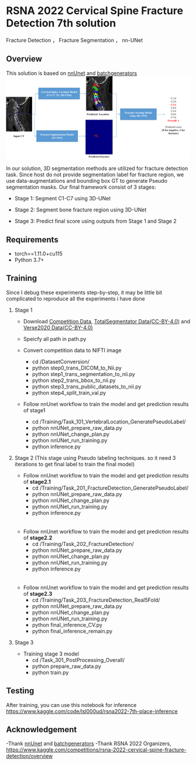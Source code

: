 # RSNA 2022 Cervical Spine Fracture Detection 7th solution
Fracture Detection ， Fracture Segmentation ， nn-UNet  

## Overview
This solution is based on [nnUnet](https://github.com/MIC-DKFZ/batchgenerators) and [batchgenerators](https://github.com/MIC-DKFZ/batchgenerators)
![image](https://github.com/LSL000UD/RSNA2022-7th-Place/blob/main/overview.png)

In our solution,  3D segmentation methods are utilized for fracture detection task. Since host do not provide segmentation label for fracture region, we use data-augmentations and bounding box GT to generate Pseudo segmentation masks. Our final framework consist of 3 stages:

- Stage 1: Segment C1-C7 using 3D-UNet

- Stage 2: Segment bone fracture region using 3D-UNet

- Stage 3: Predict final score using outputs from Stage 1 and Stage 2



## Requirements
- torch==1.11.0+cu115
- Python 3.7+


## Training

Since I debug these experiments step-by-step, it may be little bit complicated to reproduce all the experiments i have done

1. Stage 1
   	
	- Download [Competition Data](https://www.kaggle.com/competitions/rsna-2022-cervical-spine-fracture-detection/data), [TotalSegmentator Data(CC-BY-4.0)](https://zenodo.org/record/6802614#.Y2nkrHYzZPY) and [Verse2020 Data(CC-BY-4.0)](https://github.com/anjany/verse)
	- Speicfy all path in path.py
	- Convert competition data to NIFTI image
	   -  cd /DatasetConversion/
	   -  python step0_trans_DICOM_to_Nii.py
	   -  python step1_trans_segmentation_to_nii.py
	   -  python step2_trans_bbox_to_nii.py
	   -  python step3_trans_public_datasets_to_nii.py
	   -  python step4_split_train_val.py
	
	- Follow nnUnet workflow to train the model and get prediction results of stage1 
		- cd /Training/Task_101_VertebralLocation_GeneratePseudoLabel/
		- python nnUNet_prepare_raw_data.py
		- python nnUNet_change_plan.py
		- python nnUNet_run_training.py
		- python inference.py

2. Stage 2 
 (This stage using Pseudo labeling techniques. so it need 3 iterations to get final label to train the final model)
	- Follow nnUnet workflow to train the model and get prediction results of **stage2.1**
		- cd /Training/Task_201_FractureDetection_GeneratePseudoLabel/
		- python nnUNet_prepare_raw_data.py
		- python nnUNet_change_plan.py
		- python nnUNet_run_training.py
		- python inference.py
<br/><br/><br/>
	- Follow nnUnet workflow to train the model and get prediction results of **stage2.2**
		- cd /Training/Task_202_FractureDetection/
		- python nnUNet_prepare_raw_data.py
		- python nnUNet_change_plan.py
		- python nnUNet_run_training.py
		- python inference.py
<br/><br/><br/>
	- Follow nnUnet workflow to train the model and get prediction results of **stage2.3**
		- cd /Training/Task_203_FractureDetection_Real5Fold/
		- python nnUNet_prepare_raw_data.py
		- python nnUNet_change_plan.py
		- python nnUNet_run_training.py
		- python final_inference_CV.py
		- python final_inference_remain.py

3. Stage 3
	- Training stage 3 model
	   -  cd /Task_301_PostProcessing_Overall/
	   -  python prepare_raw_data.py
	   -  python train.py

	
## Testing

After training, you can use this notebook for inference https://www.kaggle.com/code/lsl000ud/rsna2022-7th-place-inference

## Acknowledgement
-Thank [nnUnet](https://github.com/MIC-DKFZ/batchgenerators) and [batchgenerators](https://github.com/MIC-DKFZ/batchgenerators)
-Thank RSNA 2022 Organizers, https://www.kaggle.com/competitions/rsna-2022-cervical-spine-fracture-detection/overview

